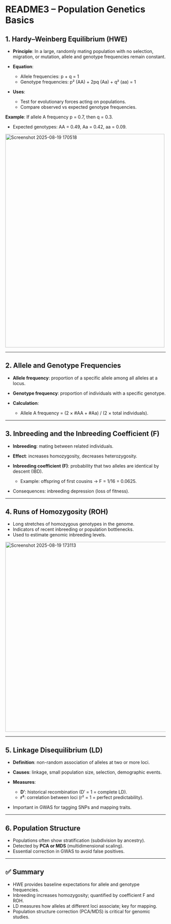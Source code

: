 # README3 – Population Genetics Basics

## 1. Hardy–Weinberg Equilibrium (HWE)

* **Principle**: In a large, randomly mating population with no selection, migration, or mutation, allele and genotype frequencies remain constant.
* **Equation**:

  * Allele frequencies: p + q = 1
  * Genotype frequencies: p² (AA) + 2pq (Aa) + q² (aa) = 1
* **Uses**:

  * Test for evolutionary forces acting on populations.
  * Compare observed vs expected genotype frequencies.

**Example**: If allele A frequency p = 0.7, then q = 0.3.

* Expected genotypes: AA = 0.49, Aa = 0.42, aa = 0.09.

<img width="500" height="670" alt="Screenshot 2025-08-19 170518" src="https://github.com/user-attachments/assets/214d5083-8195-45bf-9062-06eec067fedf" />

---

## 2. Allele and Genotype Frequencies

* **Allele frequency**: proportion of a specific allele among all alleles at a locus.
* **Genotype frequency**: proportion of individuals with a specific genotype.
* **Calculation**:

  * Allele A frequency = (2 × #AA + #Aa) / (2 × total individuals).

---

## 3. Inbreeding and the Inbreeding Coefficient (F)

* **Inbreeding**: mating between related individuals.
* **Effect**: increases homozygosity, decreases heterozygosity.
* **Inbreeding coefficient (F)**: probability that two alleles are identical by descent (IBD).

  * Example: offspring of first cousins → F = 1/16 = 0.0625.
* Consequences: inbreeding depression (loss of fitness).

---

## 4. Runs of Homozygosity (ROH)

* Long stretches of homozygous genotypes in the genome.
* Indicators of recent inbreeding or population bottlenecks.
* Used to estimate genomic inbreeding levels.
  
<img width="554" height="596" alt="Screenshot 2025-08-19 173113" src="https://github.com/user-attachments/assets/a7f74236-7eef-4514-a08a-2dd117cfa1e0" />

---

## 5. Linkage Disequilibrium (LD)

* **Definition**: non-random association of alleles at two or more loci.
* **Causes**: linkage, small population size, selection, demographic events.
* **Measures**:

  * **D′**: historical recombination (D′ = 1 = complete LD).
  * **r²**: correlation between loci (r² = 1 = perfect predictability).
* Important in GWAS for tagging SNPs and mapping traits.

---

## 6. Population Structure

* Populations often show stratification (subdivision by ancestry).
* Detected by **PCA or MDS** (multidimensional scaling).
* Essential correction in GWAS to avoid false positives.

---

## ✅ Summary

* HWE provides baseline expectations for allele and genotype frequencies.
* Inbreeding increases homozygosity; quantified by coefficient F and ROH.
* LD measures how alleles at different loci associate; key for mapping.
* Population structure correction (PCA/MDS) is critical for genomic studies.
